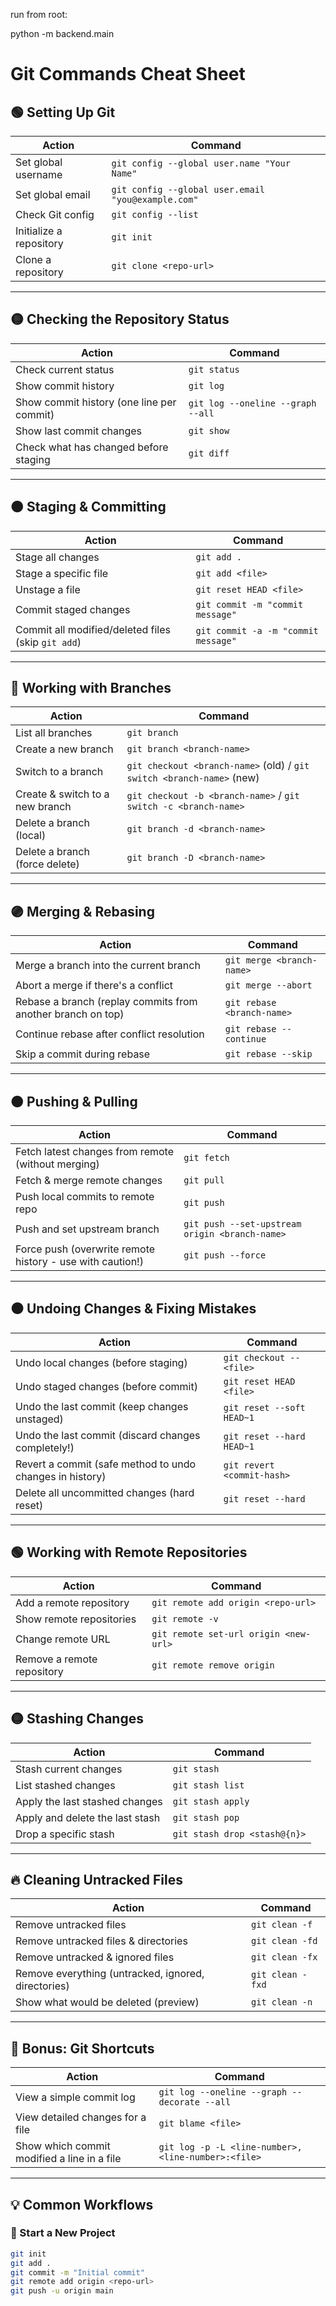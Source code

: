 
run from root:

python -m backend.main


#  Git Commands Cheat Sheet

## 🟢 Setting Up Git
| Action | Command |
|--------|---------|
| Set global username | `git config --global user.name "Your Name"` |
| Set global email | `git config --global user.email "you@example.com"` |
| Check Git config | `git config --list` |
| Initialize a repository | `git init` |
| Clone a repository | `git clone <repo-url>` |

---

## 🟡 Checking the Repository Status
| Action | Command |
|--------|---------|
| Check current status | `git status` |
| Show commit history | `git log` |
| Show commit history (one line per commit) | `git log --oneline --graph --all` |
| Show last commit changes | `git show` |
| Check what has changed before staging | `git diff` |

---

## 🟠 Staging & Committing
| Action | Command |
|--------|---------|
| Stage all changes | `git add .` |
| Stage a specific file | `git add <file>` |
| Unstage a file | `git reset HEAD <file>` |
| Commit staged changes | `git commit -m "commit message"` |
| Commit all modified/deleted files (skip `git add`) | `git commit -a -m "commit message"` |

---

## 🔵 Working with Branches
| Action | Command |
|--------|---------|
| List all branches | `git branch` |
| Create a new branch | `git branch <branch-name>` |
| Switch to a branch | `git checkout <branch-name>` (old) / `git switch <branch-name>` (new) |
| Create & switch to a new branch | `git checkout -b <branch-name>` / `git switch -c <branch-name>` |
| Delete a branch (local) | `git branch -d <branch-name>` |
| Delete a branch (force delete) | `git branch -D <branch-name>` |

---

## 🟣 Merging & Rebasing
| Action | Command |
|--------|---------|
| Merge a branch into the current branch | `git merge <branch-name>` |
| Abort a merge if there's a conflict | `git merge --abort` |
| Rebase a branch (replay commits from another branch on top) | `git rebase <branch-name>` |
| Continue rebase after conflict resolution | `git rebase --continue` |
| Skip a commit during rebase | `git rebase --skip` |

---

## 🟤 Pushing & Pulling
| Action | Command |
|--------|---------|
| Fetch latest changes from remote (without merging) | `git fetch` |
| Fetch & merge remote changes | `git pull` |
| Push local commits to remote repo | `git push` |
| Push and set upstream branch | `git push --set-upstream origin <branch-name>` |
| Force push (overwrite remote history - use with caution!) | `git push --force` |

---

## ⚫ Undoing Changes & Fixing Mistakes
| Action | Command |
|--------|---------|
| Undo local changes (before staging) | `git checkout -- <file>` |
| Undo staged changes (before commit) | `git reset HEAD <file>` |
| Undo the last commit (keep changes unstaged) | `git reset --soft HEAD~1` |
| Undo the last commit (discard changes completely!) | `git reset --hard HEAD~1` |
| Revert a commit (safe method to undo changes in history) | `git revert <commit-hash>` |
| Delete all uncommitted changes (hard reset) | `git reset --hard` |

---

## 🟢 Working with Remote Repositories
| Action | Command |
|--------|---------|
| Add a remote repository | `git remote add origin <repo-url>` |
| Show remote repositories | `git remote -v` |
| Change remote URL | `git remote set-url origin <new-url>` |
| Remove a remote repository | `git remote remove origin` |

---

## 🟡 Stashing Changes
| Action | Command |
|--------|---------|
| Stash current changes | `git stash` |
| List stashed changes | `git stash list` |
| Apply the last stashed changes | `git stash apply` |
| Apply and delete the last stash | `git stash pop` |
| Drop a specific stash | `git stash drop <stash@{n}>` |

---

## 🔥 Cleaning Untracked Files
| Action | Command |
|--------|---------|
| Remove untracked files | `git clean -f` |
| Remove untracked files & directories | `git clean -fd` |
| Remove untracked & ignored files | `git clean -fx` |
| Remove everything (untracked, ignored, directories) | `git clean -fxd` |
| Show what would be deleted (preview) | `git clean -n` |

---

## 🚀 Bonus: Git Shortcuts
| Action | Command |
|--------|---------|
| View a simple commit log | `git log --oneline --graph --decorate --all` |
| View detailed changes for a file | `git blame <file>` |
| Show which commit modified a line in a file | `git log -p -L <line-number>,<line-number>:<file>` |

---

## 💡 Common Workflows
### 🌱 Start a New Project
```sh
git init
git add .
git commit -m "Initial commit"
git remote add origin <repo-url>
git push -u origin main
